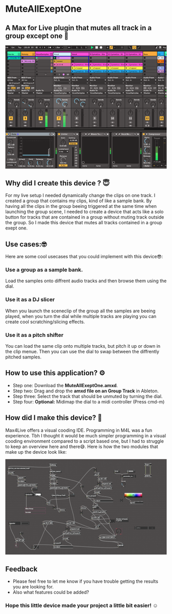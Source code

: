 # MuteAllExeptOne
## A Max for Live plugin that mutes all track in a group except one 🎹

![alt text](https://github.com/Adrian-Winter/MuteGroupExeptOne/blob/main/MuteGroupExeptOne.gif)

## Why did I create this device ? 😇
For my live setup I needed dynamically change the clips on one track. I created a group that contains my clips, kind of like a sample bank. 
By having all the clips in the group beeing triggered at the same time when launching the group scene, I needed to create a device that acts like a solo button for tracks that are contained in a group without muting track outside the group. 
So I made this device that mutes all tracks contained in a group exept one.

## Use cases:🤓
Here are some cool usecases that you could implement with this device😎: 

 ### Use a group as a __sample bank__.
 Load the samples onto diffrent audio tracks and then browse them using the dial.
 
  ### Use it as a __DJ slicer__
 When you launch the sceneclip of the group all the samples are beeing played, when you turn the dial while multiple tracks are playing you can create cool scratching/slicing effects.

### Use it as a __pitch shifter__
You can load the same clip onto multiple tracks, but pitch it up or down in the clip menue. Then you can use the dial to swap between the diffrently pitched samples. 

## How to use this application? ⚙️

 + Step one: Download the __MuteAllExeptOne.amxd__.
 + Step two: Drag and drop the __amxd file on an Group Track__ in Ableton.
 + Step three: Select the track that should be unmuted by turning the dial. 
 + Step four: __Optional:__ Midimap the dial to a midi controller (Press cmd-m)
 

## How did I make this device? 🧐
Max4Live offers a visual cooding IDE. 
Programming in M4L was a fun experience. Tbh I thought it would be much simpler programming in a visual cooding environment compared to a script based one, but I had to struggle to keep an overview here and there😅. Here is how the two modules that make up the device look like: 

![alt text](https://github.com/Adrian-Winter/MuteGroupExeptOne/blob/main/MuteGroupExeptOne.png)

## Feedback 
* Please feel free to let me know if you have trouble getting the results you are looking for. 
* Also what features could be added? 

### Hope this little device made your project a little bit easier! ☺️



